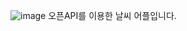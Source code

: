 ![image](https://github.com/unanbb/mobCom2/assets/86473590/6625637b-ecb6-4faa-80ec-017c23bca414)
오픈API를 이용한 날씨 어플입니다.

